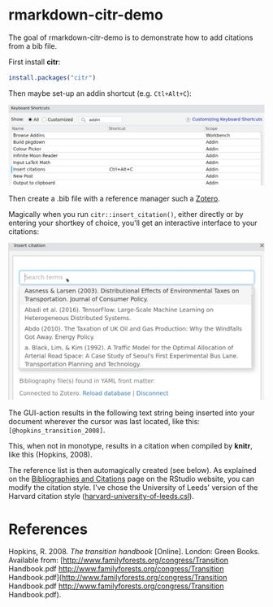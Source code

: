 
<!-- README.md is generated from README.Rmd. Please edit that file -->
rmarkdown-citr-demo
===================

The goal of rmarkdown-citr-demo is to demonstrate how to add citations from a bib file.

First install **citr**:

``` r
install.packages("citr")
```

Then maybe set-up an addin shortcut (e.g. `Ctl+Alt+C`):

![](citr-shortcut.png)

Then create a .bib file with a reference manager such a [Zotero](https://www.zotero.org/).

Magically when you run `citr::insert_citation()`, either directly or by entering your shortkey of choice, you'll get an interactive interface to your citations:

![](citr.gif)

The GUI-action results in the following text string being inserted into your document wherever the cursor was last located, like this: `[@hopkins_transition_2008]`.

This, when not in monotype, results in a citation when compiled by **knitr**, like this (Hopkins, 2008).

The reference list is then automagically created (see below). As explained on the [Bibliographies and Citations](http://rmarkdown.rstudio.com/authoring_bibliographies_and_citations.html) page on the RStudio website, you can modify the citation style. I've chose the University of Leeds' version of the Harvard citation style ([harvard-university-of-leeds.csl](https://github.com/citation-style-language/styles/blob/master/harvard-university-of-leeds.csl)).

References
==========

Hopkins, R. 2008. *The transition handbook* \[Online\]. London: Green Books. Available from: [http://www.familyforests.org/congress/Transition Handbook.pdf http://www.familyforests.org/congress/Transition Handbook.pdf](http://www.familyforests.org/congress/Transition Handbook.pdf http://www.familyforests.org/congress/Transition Handbook.pdf).

